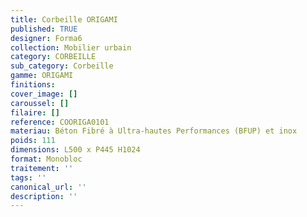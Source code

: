 ```yaml
---
title: Corbeille ORIGAMI 
published: TRUE
designer: Forma6
collection: Mobilier urbain
category: CORBEILLE
sub_category: Corbeille
gamme: ORIGAMI
finitions: 
cover_image: []
caroussel: []
filaire: []
reference: COORIGA0101
materiau: Béton Fibré à Ultra-hautes Performances (BFUP) et inox
poids: 111
dimensions: L500 x P445 H1024
format: Monobloc
traitement: ''
tags: ''
canonical_url: ''
description: ''
---
```

